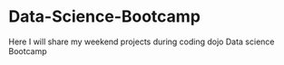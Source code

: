 # Data-Science-Bootcamp
Here I will share my weekend projects during coding dojo Data science Bootcamp

